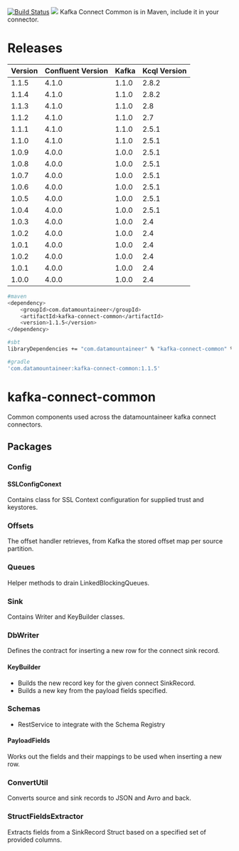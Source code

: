 [![Build Status](https://travis-ci.org/Landoop/kafka-connect-common.svg?branch=master)](https://travis-ci.org/Landoop/kafka-connect-common)
[<img src="https://img.shields.io/badge/latest%20release-v01.1.5-blue.svg?label=latest%20release"/>](http://search.maven.org/#search%7Cga%7C1%7Cg%3A%22com.datamountaineer%22%20AND%20a%3A%22kafka-connect-common%22)
Kafka Connect Common is in Maven, include it in your connector.


# Releases


| Version | Confluent Version |Kafka| Kcql Version |
| ------- | ----------------- |-----|--------------|
|1.1.5|4.1.0|1.1.0|2.8.2
|1.1.4|4.1.0|1.1.0|2.8.2
|1.1.3|4.1.0|1.1.0|2.8
|1.1.2|4.1.0|1.1.0|2.7
|1.1.1|4.1.0|1.1.0|2.5.1
|1.1.0|4.1.0|1.1.0|2.5.1
|1.0.9|4.0.0|1.0.0|2.5.1
|1.0.8|4.0.0|1.0.0|2.5.1
|1.0.7|4.0.0|1.0.0|2.5.1
|1.0.6|4.0.0|1.0.0|2.5.1
|1.0.5|4.0.0|1.0.0|2.5.1
|1.0.4|4.0.0|1.0.0|2.5.1
|1.0.3|4.0.0|1.0.0|2.4
|1.0.2|4.0.0|1.0.0|2.4
|1.0.1|4.0.0|1.0.0|2.4
|1.0.2|4.0.0|1.0.0|2.4
|1.0.1|4.0.0|1.0.0|2.4
|1.0.0|4.0.0|1.0.0|2.4

```bash
#maven
<dependency>
	<groupId>com.datamountaineer</groupId>
	<artifactId>kafka-connect-common</artifactId>
	<version>1.1.5</version>
</dependency>

#sbt
libraryDependencies += "com.datamountaineer" % "kafka-connect-common" % "1.1.5"

#gradle
'com.datamountaineer:kafka-connect-common:1.1.5'
```

# kafka-connect-common
Common components used across the datamountaineer kafka connect connectors.

## Packages

### Config

#### SSLConfigConext
Contains class for SSL Context configuration for supplied trust and keystores.

### Offsets

The offset handler retrieves, from Kafka the stored offset map per source partition.

### Queues

Helper methods to drain LinkedBlockingQueues.

### Sink

Contains Writer and KeyBuilder classes.

### DbWriter

Defines the contract for inserting a new row for the connect sink record.

#### KeyBuilder

* Builds the new record key for the given connect SinkRecord.
* Builds a new key from the payload fields specified.

### Schemas

* RestService to integrate with the Schema Registry

#### PayloadFields
Works out the fields and their mappings to be used when inserting a new row.

### ConvertUtil

Converts source and sink records to JSON and Avro and back.

### StructFieldsExtractor

Extracts fields from a SinkRecord Struct based on a specified set of provided columns.
